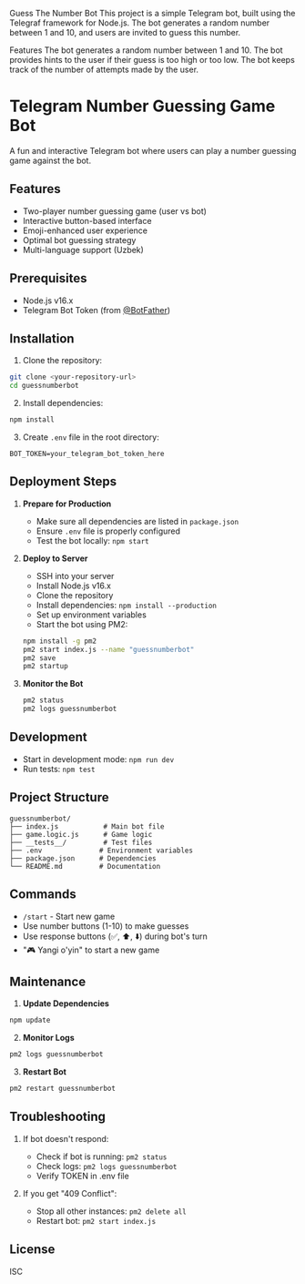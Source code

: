 Guess The Number Bot
This project is a simple Telegram bot, built using the Telegraf framework for Node.js. The bot generates a random number between 1 and 10, and users are invited to guess this number.

Features
The bot generates a random number between 1 and 10.
The bot provides hints to the user if their guess is too high or too low.
The bot keeps track of the number of attempts made by the user.

# Telegram Number Guessing Game Bot

A fun and interactive Telegram bot where users can play a number guessing game against the bot.

## Features

- Two-player number guessing game (user vs bot)
- Interactive button-based interface
- Emoji-enhanced user experience
- Optimal bot guessing strategy
- Multi-language support (Uzbek)

## Prerequisites

- Node.js v16.x
- Telegram Bot Token (from [@BotFather](https://t.me/botfather))

## Installation

1. Clone the repository:
```bash
git clone <your-repository-url>
cd guessnumberbot
```

2. Install dependencies:
```bash
npm install
```

3. Create `.env` file in the root directory:
```env
BOT_TOKEN=your_telegram_bot_token_here
```

## Deployment Steps

1. **Prepare for Production**
   - Make sure all dependencies are listed in `package.json`
   - Ensure `.env` file is properly configured
   - Test the bot locally: `npm start`

2. **Deploy to Server**
   - SSH into your server
   - Install Node.js v16.x
   - Clone the repository
   - Install dependencies: `npm install --production`
   - Set up environment variables
   - Start the bot using PM2:
   ```bash
   npm install -g pm2
   pm2 start index.js --name "guessnumberbot"
   pm2 save
   pm2 startup
   ```

3. **Monitor the Bot**
   ```bash
   pm2 status
   pm2 logs guessnumberbot
   ```

## Development

- Start in development mode: `npm run dev`
- Run tests: `npm test`

## Project Structure

```
guessnumberbot/
├── index.js           # Main bot file
├── game.logic.js      # Game logic
├── __tests__/         # Test files
├── .env              # Environment variables
├── package.json      # Dependencies
└── README.md         # Documentation
```

## Commands

- `/start` - Start new game
- Use number buttons (1-10) to make guesses
- Use response buttons (✅, ⬆️, ⬇️) during bot's turn
- "🎮 Yangi o'yin" to start a new game

## Maintenance

1. **Update Dependencies**
```bash
npm update
```

2. **Monitor Logs**
```bash
pm2 logs guessnumberbot
```

3. **Restart Bot**
```bash
pm2 restart guessnumberbot
```

## Troubleshooting

1. If bot doesn't respond:
   - Check if bot is running: `pm2 status`
   - Check logs: `pm2 logs guessnumberbot`
   - Verify TOKEN in .env file

2. If you get "409 Conflict":
   - Stop all other instances: `pm2 delete all`
   - Restart bot: `pm2 start index.js`

## License

ISC
